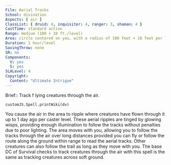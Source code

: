 ```yaml
---
File: Aerial Tracks
School: divination
Aspects: [ air ]
ClassList: { druid: 4, inquisitor: 4, ranger: 3, shaman: 4 }
CastTime: standard action
Range: medium (100 + 10 ft./level)
Area: circle centered on you, with a radius of 100 feet + 10 feet per level
Duration: 1 hour/level
SavingThrow: none
SR: no
Components:
  V: yes
  S: yes
SLALevel: 4
Copyright:
  Content: "Ultimate Intrigue"
---
```

Brief:: Track f lying creatures through the air.

```dataviewjs
customJS.Spell.printWiki(dv)
```

You cause the air in the area to ripple where creatures have flown through it up to 1 day ago per caster level. These aerial ripples are tinged by glowing wisps, providing enough illumination to follow the tracks without penalties due to poor lighting. The area moves with you, allowing you to follow the tracks through the air over long distances provided you can fly or follow the route along the ground within range to read the aerial tracks. Other creatures can also follow the trail as long as they move with you. The base DC of Survival checks to track creatures through the air with this spell is the same as tracking creatures across soft ground.
